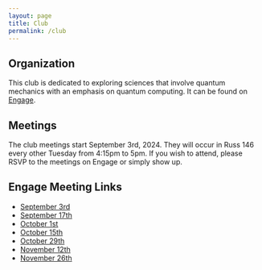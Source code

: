 ```yaml
---
layout: page
title: Club
permalink: /club
---
```


## Organization
This club is dedicated to exploring sciences that involve quantum mechanics with an emphasis on quantum computing. It can be found on [Engage](https://wright.campuslabs.com/engage/organization/wsuquantum).

## Meetings
The club meetings start September 3rd, 2024. They will occur in Russ 146 every other Tuesday from 4:15pm to 5pm. If you wish to attend, please RSVP to the meetings on Engage or simply show up.

## Engage Meeting Links
- [September 3rd](https://wright.campuslabs.com/engage/event/10273676)
- [September 17th](https://wright.campuslabs.com/engage/event/10273677)
- [October 1st](https://wright.campuslabs.com/engage/event/10273678)
- [October 15th](https://wright.campuslabs.com/engage/event/10273679)
- [October 29th](https://wright.campuslabs.com/engage/event/10273680)
- [November 12th](https://wright.campuslabs.com/engage/event/10273681)
- [November 26th](https://wright.campuslabs.com/engage/event/10273682)